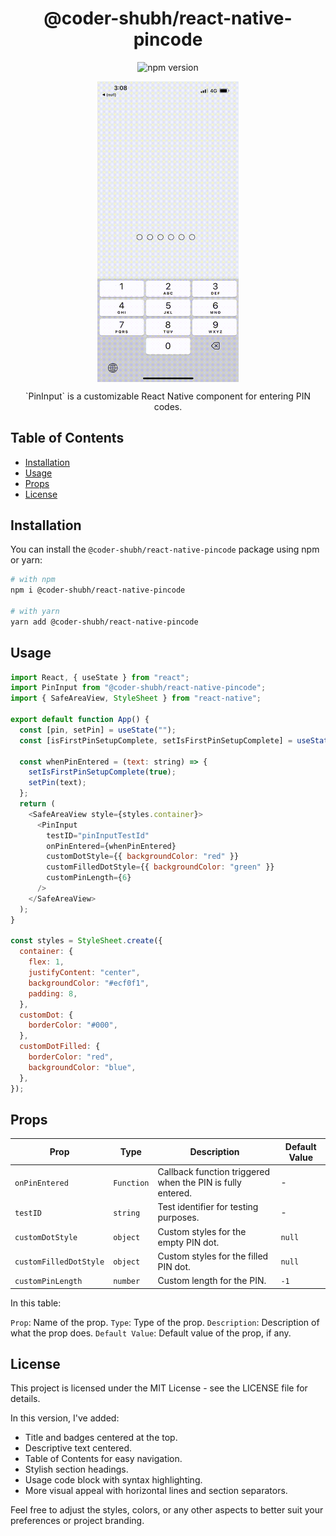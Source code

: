<!-- Title -->
<h1 align="center">@coder-shubh/react-native-pincode</h1>

<!-- Badges -->
<p align="center">
  <img src="https://img.shields.io/npm/v/@coder-shubh/react-native-pincode" alt="npm version">
  <!-- Add any other badges here -->
</p>

<div style="display: flex; flex-direction: row; justify-content: center; align-items: center;">
  <!-- First GIF -->
  <img src="https://raw.githubusercontent.com/coder-shubh/react-native-PINcode/master/src/components/assets/vido.gif" alt="Demo 1" width="45%" height='30%'>
</div>

<!-- Description -->
<p align="center">
  `PinInput` is a customizable React Native component for entering PIN codes.
</p>

<!-- Table of Contents -->
<h2>Table of Contents</h2>

- [Installation](#installation)
- [Usage](#usage)
- [Props](#props)
- [License](#license)

<!-- Installation -->
<h2>Installation</h2>

You can install the `@coder-shubh/react-native-pincode` package using npm or yarn:

```bash
# with npm
npm i @coder-shubh/react-native-pincode

# with yarn
yarn add @coder-shubh/react-native-pincode
```

<!-- Usage -->
<h2>Usage</h2>

```js
import React, { useState } from "react";
import PinInput from "@coder-shubh/react-native-pincode";
import { SafeAreaView, StyleSheet } from "react-native";

export default function App() {
  const [pin, setPin] = useState("");
  const [isFirstPinSetupComplete, setIsFirstPinSetupComplete] = useState(false);

  const whenPinEntered = (text: string) => {
    setIsFirstPinSetupComplete(true);
    setPin(text);
  };
  return (
    <SafeAreaView style={styles.container}>
      <PinInput
        testID="pinInputTestId"
        onPinEntered={whenPinEntered}
        customDotStyle={{ backgroundColor: "red" }}
        customFilledDotStyle={{ backgroundColor: "green" }}
        customPinLength={6}
      />
    </SafeAreaView>
  );
}

const styles = StyleSheet.create({
  container: {
    flex: 1,
    justifyContent: "center",
    backgroundColor: "#ecf0f1",
    padding: 8,
  },
  customDot: {
    borderColor: "#000",
  },
  customDotFilled: {
    borderColor: "red",
    backgroundColor: "blue",
  },
});
```

<!-- Props -->
<h2>Props</h2>

| Prop                    | Type                                   | Description                                   | Default Value |
| ----------------------- | -------------------------------------- | --------------------------------------------- | ------------- |
| `onPinEntered`          | `Function`                             | Callback function triggered when the PIN is fully entered. | -             |
| `testID`                | `string`                               | Test identifier for testing purposes.         | -             |
| `customDotStyle`        | `object`                               | Custom styles for the empty PIN dot.         | `null`        |
| `customFilledDotStyle`  | `object`                               | Custom styles for the filled PIN dot.        | `null`        |
| `customPinLength`       | `number`                               | Custom length for the PIN.                   | `-1`          |

In this table:

`Prop`: Name of the prop.
`Type`: Type of the prop.
`Description`: Description of what the prop does.
`Default Value`: Default value of the prop, if any.

<!-- License -->
<h2>License</h2>

This project is licensed under the MIT License - see the LICENSE file for details.

In this version, I've added:

- Title and badges centered at the top.
- Descriptive text centered.
- Table of Contents for easy navigation.
- Stylish section headings.
- Usage code block with syntax highlighting.
- More visual appeal with horizontal lines and section separators.

Feel free to adjust the styles, colors, or any other aspects to better suit your preferences or project branding.
